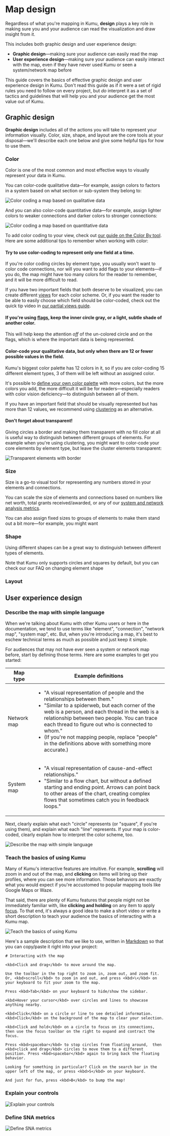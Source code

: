 # Map design

Regardless of what you're mapping in Kumu, **design** plays a key role in making sure you and your audience can read the visualization and draw insight from it.

This includes both graphic design and user experience design:
- **Graphic design**—making sure your audience can easily read the map
- **User experience design**—making sure your audience can easily interact with the map, even if they have never used Kumu or seen a system/network map before

This guide covers the basics of effective graphic design and user experience design in Kumu. Don't read this guide as if it were a set of rigid rules you need to follow on every project, but _do_ interpret it as a set of tactics and guidelines that will help you and your audience get the most value out of Kumu.


## Graphic design

**Graphic design** includes all of the actions you will take to represent your information visually. Color, size, shape, and layout are the core tools at your disposal—we'll describe each one below and give some helpful tips for how to use them.


### Color

Color is one of the most common and most effective ways to visually represent your data in Kumu.

You can color-code qualitative data—for example, assign colors to factors in a system based on what section or sub-system they belong to:

![Color coding a map based on qualitative data](/images/qualitative-color-coding.png)

And you can also color-code quantitative data—for example, assign lighter colors to weaker connections and darker colors to stronger connections:

![Color coding a map based on quantitative data](/images/quantitative-color-coding.png)

To add color coding to your view, check out [our guide on the Color By tool](/guides/decorate.html#color-by). Here are some additional tips to remember when working with color:

#### Try to use color-coding to represent only one field at a time.
If you're color coding circles by element type, you usually won't want to color code connections, nor will you want to add flags to your elements—if you do, the map might have too many colors for the reader to remember, and it will be more difficult to read.

If you have two important fields that both deserve to be visualized, you can create different [views](/guides/views.html) for each color scheme. Or, if you want the reader to be able to easily choose which field should be color-coded, check out the quick tip video in [our partial views guide](/guides/partial-views.html).

#### If you're using [flags](/guides/flags.html), keep the inner circle gray, or a light, subtle shade of another color.
This will help keep the attention _off_ of the un-colored circle and _on_ the flags, which is where the important data is being represented.

#### Color-code your qualitative data, but only when there are 12 or fewer possible values in the field.
Kumu's biggest color palette has 12 colors in it, so if you are color-coding 15 different element types, 3 of them will be left without an assigned color.

It's possible to [define your own color palette](/guides/color-reference.html) with more colors, but the more colors you add, the more difficult it will be for readers—especially readers with color vision deficiency—to distinguish between all of them.

If you have an important field that should be visually represented but has more than 12 values, we recommend using [clustering](/guides/clustering.html) as an alternative.

<!-- TODO: quantitative log scale tip -->

#### Don't forget about transparent!
Giving circles a border and making them transparent with no fill color at all is useful way to distinguish between different groups of elements. For example when you're using clustering, you might want to color-code your core elements by element type, but leave the cluster elements transparent:

![Transparent elements with border](/images/transparent-circles.png)



### Size

Size is a go-to visual tool for representing any numbers stored in your elements and connections.

You can scale the size of elements and connections based on numbers like net worth, total grants received/awarded, or any of our [system and network analysis metrics](/guides/metrics.html).

You can also assign fixed sizes to groups of elements to make them stand out a bit more—for example, you might want

### Shape

Using different shapes can be a great way to distinguish between different types of elements.

Note that Kumu only supports circles and squares by default, but you can check our our FAQ on changing element shape

### Layout




## User experience design


### Describe the map with simple language

When we're talking about Kumu with other Kumu users or here in the documentation, we tend to use terms like "element", "connection", "network map", "system map", etc. But, when you're introducing a map, it's best to eschew technical terms as much as possible and just keep it simple.

For audiences that may not have ever seen a system or network map before, start by defining those terms. Here are some examples to get you started:

| Map type | Example definitions |
| --- | --- |
| Network map | <ul><li>"A visual representation of people and the relationships between them."</li><li>"Similar to a spiderweb, but each corner of the web is a person, and each thread in the web is a relationship between two people. You can trace each thread to figure out who is connected to whom."</li><li>(If you're not mapping people, replace "people" in the definitions above with something more accurate.)</li></ul> |
| System map | <ul><li>"A visual representation of cause-and-effect relationships."</li><li>"Similar to a flow chart, but without a defined starting and ending point. Arrows can point back to other areas of the chart, creating complex flows that sometimes catch you in feedback loops."</li></ul>  |

Next, clearly explain what each "circle" represents (or "square", if you're using them), and explain what each "line" represents. If your map is color-coded, clearly explain how to interpret the color scheme, too.

![Describe the map with simple language](/images/describe-the-map-with-simple-language.png)


### Teach the basics of using Kumu

Many of Kumu's interactive features are intuitive. For example, **scrolling** will zoom in and out of the map, and **clicking** on items will bring up their profiles, where you can see more information. Those behaviors are exactly what you would expect if you're accustomed to popular mapping tools like Google Maps or Waze.

That said, there are plenty of Kumu features that people might not be immediately familiar with, like **clicking and holding** on any item to apply [focus](/guides/focus.html). To that end, it's always a good idea to make a short video or write a short description to teach your audience the basics of interacting with a Kumu map.

![Teach the basics of using Kumu](/images/teach-the-basics-of-using-Kumu.png)

Here's a sample description that we like to use, written in [Markdown](/guides/markdown.html) so that you can copy/paste it right into your project:

```
# Interacting with the map

<kbd>Click and drag</kbd> to move around the map.

Use the toolbar in the top right to zoom in, zoom out, and zoom fit. Or, <kbd>scroll</kbd> to zoom in and out, and press <kbd>\</kbd> on your keyboard to fit your zoom to the map.

Press <kbd>Tab</kbd> on your keyboard to hide/show the sidebar.

<kbd>Hover your cursor</kbd> over circles and lines to showcase anything nearby.

<kbd>Click</kbd> on a circle or line to see detailed information. <kbd>Click</kbd> on the background of the map to clear your selection.

<kbd>Click and hold</kbd> on a circle to focus on its connections, then use the focus toolbar on the right to expand and contract the focus.

Press <kbd>spacebar</kbd> to stop circles from floating around,  then <kbd>click and drag</kbd> circles to move them to a different position. Press <kbd>spacebar</kbd> again to bring back the floating behavior.

Looking for something in particular? Click on the search bar in the upper left of the map, or press <kbd>S</kbd> on your keyboard.

And just for fun, press <kbd>B</kbd> to bump the map!
```


### Explain your controls

![Explain your controls](/images/explain-your-controls.png)


### Define SNA metrics

![Define SNA metrics](/images/define-sna-metrics.png)
